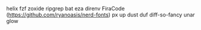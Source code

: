 helix
fzf
zoxide
ripgrep
bat
eza
direnv
FiraCode (https://github.com/ryanoasis/nerd-fonts)
px
up
dust
duf
diff-so-fancy
unar
glow
